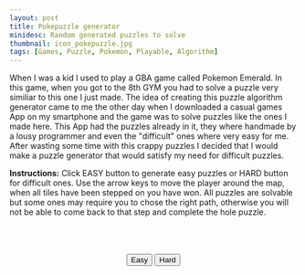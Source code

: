 ```yaml
---
layout: post
title: Pokepuzzle generator
minidesc: Random generated puzzles to solve
thumbnail: icon_pokepuzzle.jpg
tags: [Games, Puzzle, Pokemon, Playable, Algorithm]
---
```


When I was a kid I used to play a GBA game called Pokemon Emerald. In this game, when you got to the 8th GYM you had
to solve a puzzle very similiar to this one I just made. The idea of creating this puzzle algorithm generator came to
me the other day when I downloaded a casual games App on my smartphone and the game was to solve puzzles like the 
ones I made here. This App had the puzzles already in it, they where handmade by a lousy programmer and even the
"difficult" ones where very easy for me. After wasting some time with this crappy puzzles I decided that I would make
a puzzle generator that would satisfy my need for difficult puzzles.

**Instructions:** Click EASY button to generate easy puzzles or HARD button for difficult ones. Use the arrow keys to 
move the player around the map, when all tiles have been stepped on you have won. 
All puzzles are solvable but some ones may require you to chose the right path, otherwise you will not be able to come
back to that step and complete the hole puzzle.

<br>
<script src="/assets/js/pokepuzzle.js"> </script>  

<div align="center">
<canvas id="gc" width="480" height="480"></canvas>
<br>
<br>
<button type="submit"  onClick="refreshPage()">Easy</button>
<button type="submit"  onClick="hard()">Hard</button>
</div>
